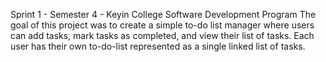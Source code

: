 Sprint 1 - Semester 4 - Keyin College Software Development Program
The goal of this project was to create a simple to-do list manager where users can add tasks, mark tasks as completed, and view their list of tasks. Each user has their own to-do-list represented as a single linked list of tasks.
